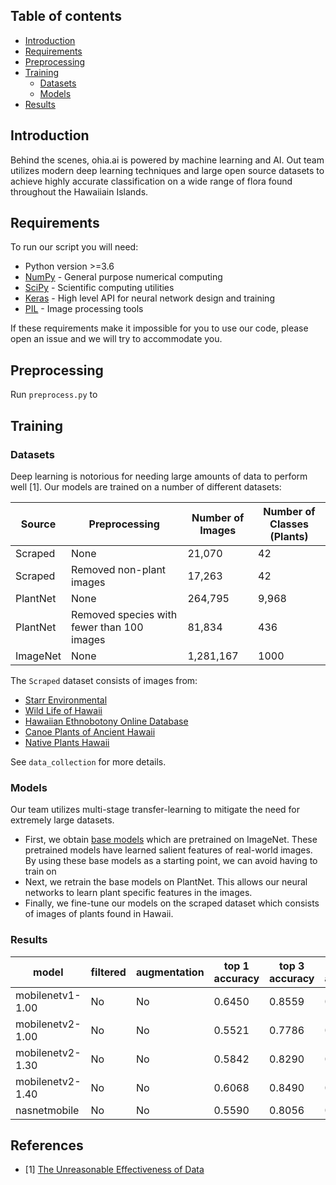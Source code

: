 
## Table of contents

* [Introduction](#introduction)
* [Requirements](#requirements)
* [Preprocessing](#requirements)
* [Training](#requirements)
   * [Datasets](#datasets)
   * [Models](#models)
* [Results](#results)


## Introduction

Behind the scenes, ohia.ai is powered by machine learning and AI.  Out team utilizes modern deep learning techniques and large open source datasets to achieve highly accurate classification on a wide range of flora found throughout the Hawaiiain Islands.


## Requirements

To run our script you will need:

* Python version >=3.6
* [NumPy](http://www.numpy.org/) - General purpose numerical computing
* [SciPy](https://www.scipy.org/) - Scientific computing utilities
* [Keras](https://keras.io/) - High level API for neural network design and training
* [PIL](https://pillow.readthedocs.io/en/5.3.x/) - Image processing tools

If these requirements make it impossible for you to use our code, please open an issue and we will try to accommodate you.


## Preprocessing

Run `preprocess.py` to 


## Training


### Datasets
Deep learning is notorious for needing large amounts of data to perform well [1].  Our models are trained on a number of different datasets:

| Source | Preprocessing | Number of Images | Number of Classes (Plants) |
| -------| ------------- |----------------- | -------------------------- |
| Scraped | None | 21,070 | 42 |
| Scraped | Removed non-plant images | 17,263 | 42 |
| PlantNet | None | 264,795 | 9,968 |
| PlantNet | Removed species with fewer than 100 images | 81,834 | 436 |
| ImageNet | None | 1,281,167 | 1000 |

The `Scraped` dataset consists of images from:
* [Starr Environmental](http://starrenvironmental.com/images/)
* [Wild Life of Hawaii](https://wildlifeofhawaii.com/flowers/category/native-status/native-plants/)
* [Hawaiian Ethnobotony Online Database](http://data.bishopmuseum.org/ethnobotanydb/ethnobotany.php?b=list&amp;o=2)
* [Canoe Plants of Ancient Hawaii](http://www.canoeplants.com/contents.html)
* [Native Plants Hawaii](http://nativeplants.hawaii.edu/)

See `data_collection` for more details.


### Models

Our team utilizes multi-stage transfer-learning to mitigate the need for extremely large datasets.

* First, we obtain [base models](https://keras.io/applications/) which are pretrained on ImageNet.  These pretrained models have learned salient features of real-world images. By using these base models as a starting point, we can avoid having to train on 
* Next, we retrain the base models on PlantNet.  This allows our neural networks to learn plant specific features in the images.   
* Finally, we fine-tune our models on the scraped dataset which consists of images of plants found in Hawaii.

### Results
|            model | filtered |  augmentation | top 1 accuracy | top 3 accuracy | top 5 accuracy |
| ---------------- | -------- | ------------- | -------------- | -------------- | -------------- |
| mobilenetv1-1.00 |       No |            No |         0.6450 |         0.8559 |         0.9219 |
| mobilenetv2-1.00 |       No |            No |         0.5521 |         0.7786 |         0.8698 |
| mobilenetv2-1.30 |       No |            No |         0.5842 |         0.8290 |         0.8993 |
| mobilenetv2-1.40 |       No |            No |         0.6068 |         0.8490 |         0.9149 |
|     nasnetmobile |       No |            No |         0.5590 |         0.8056 |         0.8854 |


## References
* [1] [The Unreasonable Effectiveness of Data](https://static.googleusercontent.com/media/research.google.com/en//pubs/archive/35179.pdf)


